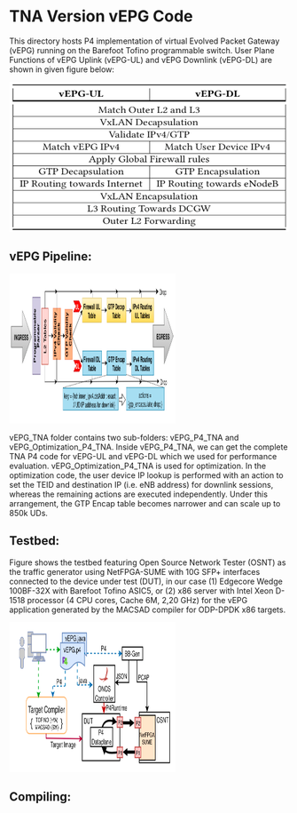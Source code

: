 # TNA Version vEPG Code

This directory hosts P4 implementation of virtual Evolved Packet Gateway (vEPG) running on the Barefoot Tofino programmable switch.
User Plane Functions of vEPG Uplink (vEPG-UL) and vEPG Downlink (vEPG-DL) are shown in given figure below:

<img src="Figures/UserPlaneFunctions.png" alt="alt text" width="600" height="270"> 

## vEPG Pipeline:

<img src="Figures/vEPG_Pipeline.png" alt="alt text" width="300" height="270"> 

vEPG_TNA folder contains two sub-folders: vEPG_P4_TNA and vEPG_Optimization_P4_TNA.
Inside vEPG_P4_TNA, we can get the complete TNA P4 code for vEPG-UL and vEPG-DL which we used for performance evaluation. vEPG_Optimization_P4_TNA is used for optimization. In the optimization code, the user device IP lookup is performed with an action to set the TEID and destination IP (i.e. eNB address) for downlink sessions, whereas the remaining actions are executed independently. Under this arrangement, the GTP Encap table becomes narrower and can scale up to 850k UDs.

## Testbed:

Figure shows the testbed featuring Open Source Network Tester (OSNT) as the traffic generator using NetFPGA-SUME with 10G SFP+ interfaces connected to the device under test (DUT), in our case (1) Edgecore Wedge 100BF-32X with Barefoot Tofino ASIC5, or (2) x86 server with Intel Xeon D-1518 processor (4 CPU cores, Cache 6M, 2,20 GHz) for the vEPG application generated by the MACSAD compiler for ODP-DPDK x86 targets.

<img src="Figures/Testbed.png" alt="alt text" width="300" height="270"> 

## Compiling:
